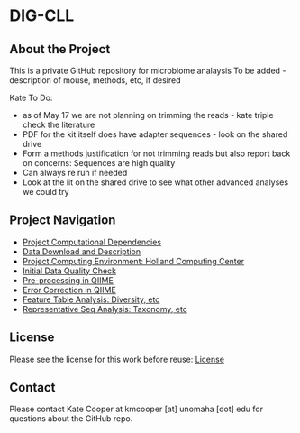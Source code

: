 # DIG-CLL 

## About the Project
This is a private GitHub repository for microbiome analaysis
To be added - description of mouse, methods, etc, if desired

Kate To Do:
- as of May 17 we are not planning on trimming the reads - kate triple check the literature
- PDF for the kit itself does have adapter sequences - look on the shared drive
- Form a methods justification for not trimming reads but also report back on concerns: Sequences are high quality
- Can always re run if needed 
- Look at the lit on the shared drive to see what other advanced analyses we could try

## Project Navigation
- [Project Computational Dependencies](https://github.com/christopherdangelo/DIG-CLL/blob/main/markdown/project_dependencies.md)
- [Data Download and Description](https://github.com/christopherdangelo/DIG-CLL/blob/main/markdown/data_description.md)
- [Project Computing Environment: Holland Computing Center](https://hcc.unl.edu/)
- [Initial Data Quality Check](https://github.com/christopherdangelo/DIG-CLL/blob/main/markdown/initial_quality_check.md)
- [Pre-processing in QIIME](https://github.com/christopherdangelo/DIG-CLL/blob/main/markdown/qiime_preprocess.md)
- [Error Correction in QIIME]()
- [Feature Table Analysis: Diversity, etc](https://github.com/christopherdangelo/DIG-CLL/blob/main/markdown/feature_table_analysis.md)
- [Representative Seq Analysis: Taxonomy, etc]()

## License
Please see the license for this work before reuse: [License](https://github.com/christopherdangelo/DIG-CLL/blob/main/LICENSE)

## Contact
Please contact Kate Cooper at kmcooper [at] unomaha [dot] edu for questions about the GitHub repo.
